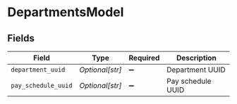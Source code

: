 # DepartmentsModel


## Fields

| Field               | Type                | Required            | Description         |
| ------------------- | ------------------- | ------------------- | ------------------- |
| `department_uuid`   | *Optional[str]*     | :heavy_minus_sign:  | Department UUID     |
| `pay_schedule_uuid` | *Optional[str]*     | :heavy_minus_sign:  | Pay schedule UUID   |